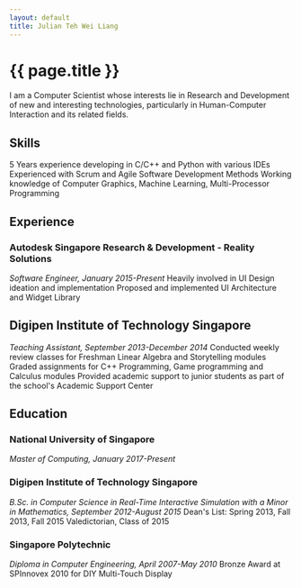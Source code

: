 ```yaml
---
layout: default
title: Julian Teh Wei Liang
---
```

# {{ page.title }}

I am a Computer Scientist whose interests lie in Research and Development of new and interesting technologies, particularly in Human-Computer Interaction and its related fields.

## Skills
5 Years experience developing in C/C++ and Python with various IDEs
Experienced with Scrum and Agile Software Development Methods
Working knowledge of Computer Graphics, Machine Learning, Multi-Processor Programming

## Experience
### Autodesk Singapore Research & Development - Reality Solutions 
_Software Engineer, January 2015-Present_
Heavily involved in UI Design ideation and implementation
Proposed and implemented UI Architecture and Widget Library
## Digipen Institute of Technology Singapore
_Teaching Assistant, September 2013-December 2014_
Conducted weekly review classes for Freshman Linear Algebra and Storytelling modules
Graded assignments for C++ Programming, Game programming and Calculus modules
Provided academic support to junior students as part of the school's Academic Support Center

## Education
### National University of Singapore 
_Master of Computing, January 2017-Present_
### Digipen Institute of Technology Singapore 
_B.Sc. in Computer Science in Real-Time Interactive Simulation with a Minor in Mathematics, September 2012-August 2015_
Dean's List: Spring 2013, Fall 2013, Fall 2015
Valedictorian, Class of 2015
### Singapore Polytechnic 
_Diploma in Computer Engineering, April 2007-May 2010_
Bronze Award at SPInnovex 2010 for DIY Multi-Touch Display